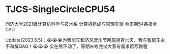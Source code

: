 # TJCS-SingleCircleCPU54
同济大学2021级计算机科学与技术系 计算机组成与原理实验 单周期54条指令CPU



Update(2023.6.5)：😭😭😭为智能车和济风音乐节两周通宵六天，我与智能车永不和解QAQ！😭😭😭
    实在熬不动了，等期末考完试大家有需求再写教程
